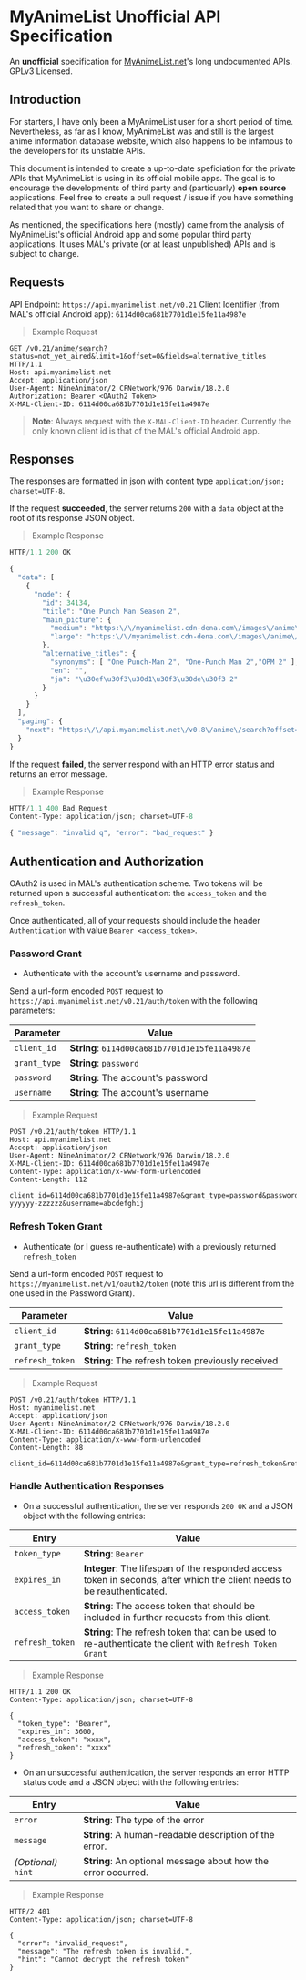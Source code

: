 MyAnimeList Unofficial API Specification
========================================

An **unofficial** specification for [MyAnimeList.net](//myanimelist.net)'s long
undocumented APIs. GPLv3 Licensed.

## Introduction

For starters, I have only been a MyAnimeList user for a short period of time.
Nevertheless, as far as I know, MyAnimeList was and still is the largest anime
information database website, which also happens to be infamous to the developers
for its unstable APIs.

This document is intended to create a up-to-date speficiation for the private
APIs that MyAnimeList is using in its official mobile apps. The goal is to
encourage the developments of third party and (particuarly) **open source**
applications. Feel free to create a pull request / issue if you have something
related that you want to share or change.

As mentioned, the specifications here (mostly) came from the analysis of
MyAnimeList's official Android app and some popular third party applications.
It uses MAL's private (or at least unpublished) APIs and is subject to change.

## Requests

API Endpoint: `https://api.myanimelist.net/v0.21`
Client Identifier (from MAL's official Android app): `6114d00ca681b7701d1e15fe11a4987e`

> Example Request
```
GET /v0.21/anime/search?status=not_yet_aired&limit=1&offset=0&fields=alternative_titles HTTP/1.1
Host: api.myanimelist.net
Accept: application/json
User-Agent: NineAnimator/2 CFNetwork/976 Darwin/18.2.0
Authorization: Bearer <OAuth2 Token>
X-MAL-Client-ID: 6114d00ca681b7701d1e15fe11a4987e
```

>
> **Note**: Always request with the `X-MAL-Client-ID` header. Currently the only
> known client id is that of the MAL's official Android app.
>

## Responses

The responses are formatted in json with content type
`application/json; charset=UTF-8`.

If the request **succeeded**, the server returns `200` with a `data` object at the
root of its response JSON object.

> Example Response
```JavaScript
HTTP/1.1 200 OK

{
  "data": [
    {
      "node": {
        "id": 34134,
        "title": "One Punch Man Season 2",
        "main_picture": {
          "medium": "https:\/\/myanimelist.cdn-dena.com\/images\/anime\/1797\/93459.jpg",
          "large": "https:\/\/myanimelist.cdn-dena.com\/images\/anime\/1797\/93459l.jpg"
        },
        "alternative_titles": {
          "synonyms": [ "One Punch-Man 2", "One-Punch Man 2","OPM 2" ],
          "en": "",
          "ja": "\u30ef\u30f3\u30d1\u30f3\u30de\u30f3 2"
        }
      }
    }
  ],
  "paging": {
    "next": "https:\/\/api.myanimelist.net\/v0.8\/anime\/search?offset=2&status=not_yet_aired&limit=2&fields=alternative_titles"
  }
}
```

If the request **failed**, the server respond with an HTTP error status
and returns an error message.

> Example Response
```JavaScript
HTTP/1.1 400 Bad Request
Content-Type: application/json; charset=UTF-8

{ "message": "invalid q", "error": "bad_request" }
```

## Authentication and Authorization

OAuth2 is used in MAL's authentication scheme. Two tokens will be returned
upon a successful authentication: the `access_token` and the `refresh_token`.

Once authenticated, all of your requests should include the header
`Authentication` with value `Bearer <access_token>`.

### Password Grant

* Authenticate with the account's username and password.

Send a url-form encoded `POST` request to `https://api.myanimelist.net/v0.21/auth/token`
with the following parameters:

| Parameter     | Value                                           |
| ------------- | ----------------------------------------------- |
| `client_id`   | **String**: `6114d00ca681b7701d1e15fe11a4987e`  |
| `grant_type`  | **String**: `password`                          |
| `password`    | **String**: The account's password              |
| `username`    | **String**: The account's username              |

> Example Request
```
POST /v0.21/auth/token HTTP/1.1
Host: api.myanimelist.net
Accept: application/json
User-Agent: NineAnimator/2 CFNetwork/976 Darwin/18.2.0
X-MAL-Client-ID: 6114d00ca681b7701d1e15fe11a4987e
Content-Type: application/x-www-form-urlencoded
Content-Length: 112

client_id=6114d00ca681b7701d1e15fe11a4987e&grant_type=password&password=xxxxxx-yyyyyy-zzzzzz&username=abcdefghij
```

### Refresh Token Grant

* Authenticate (or I guess re-authenticate) with a previously returned
  `refresh_token`

Send a url-form encoded `POST` request to `https://myanimelist.net/v1/oauth2/token`
(note this url is different from the one used in the Password Grant).

| Parameter       | Value                                              |
| --------------- | -------------------------------------------------- |
| `client_id`     | **String**: `6114d00ca681b7701d1e15fe11a4987e`     |
| `grant_type`    | **String**: `refresh_token`                        |
| `refresh_token` | **String**: The refresh token previously received  |

> Example Request
```
POST /v0.21/auth/token HTTP/1.1
Host: myanimelist.net
Accept: application/json
User-Agent: NineAnimator/2 CFNetwork/976 Darwin/18.2.0
X-MAL-Client-ID: 6114d00ca681b7701d1e15fe11a4987e
Content-Type: application/x-www-form-urlencoded
Content-Length: 88

client_id=6114d00ca681b7701d1e15fe11a4987e&grant_type=refresh_token&refresh_token=xxxxxx
```

### Handle Authentication Responses

* On a successful authentication, the server responds `200 OK` and a JSON
  object with the following entries:

| Entry              | Value                                                  |
| ------------------ | ------------------------------------------------------ |
| `token_type`       | **String**: `Bearer`                                               |
| `expires_in`       | **Integer**: The lifespan of the responded access token in seconds, after which the client needs to be reauthenticated. |
| `access_token`     | **String**: The access token that should be included in further requests from this client. |
| `refresh_token`    | **String**: The refresh token that can be used to re-authenticate the client with `Refresh Token Grant` |

> Example Response
```
HTTP/1.1 200 OK
Content-Type: application/json; charset=UTF-8

{
  "token_type": "Bearer",
  "expires_in": 3600,
  "access_token": "xxxx",
  "refresh_token": "xxxx"
}
```

* On an unsuccessful authentication, the server responds an error HTTP status code
  and a JSON object with the following entries:

| Entry               | Value                                                         |
| ------------------- | ------------------------------------------------------------- |
| `error`             | **String**: The type of the error                             |
| `message`           | **String**: A human-readable description of the error.        |
| *(Optional)* `hint` | **String**: An optional message about how the error occurred. |

> Example Response
```
HTTP/2 401
Content-Type: application/json; charset=UTF-8

{
  "error": "invalid_request",
  "message": "The refresh token is invalid.",
  "hint": "Cannot decrypt the refresh token"
}
```
